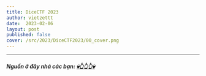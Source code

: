 ```yaml
---
title: DiceCTF 2023 
author: vietzettt
date:  2023-02-06
layout: post
published: false
cover: /src/2023/DiceCTF2023/00_cover.png
---
```


---

##### **Nguồn ở đây nhá các bạn:** [💀**👆👆👆**💀](https://github.com/vietzettt/vietzettt.github.io/tree/main/src/2023/DiceCTF2023)
